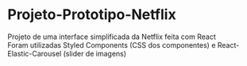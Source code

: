# Projeto-Prototipo-Netflix
Projeto de uma interface simplificada da Netflix feita com React\
Foram utilizadas Styled Components (CSS dos componentes) e React-Elastic-Carousel (slider de imagens)
